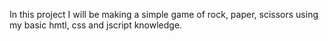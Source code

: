 In this project I will be making a simple game of rock, paper, scissors using my basic hmtl, css and jscript knowledge.
